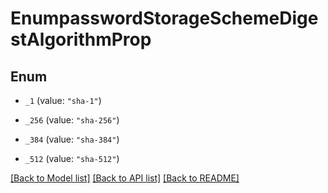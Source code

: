 # EnumpasswordStorageSchemeDigestAlgorithmProp

## Enum


* `_1` (value: `"sha-1"`)

* `_256` (value: `"sha-256"`)

* `_384` (value: `"sha-384"`)

* `_512` (value: `"sha-512"`)


[[Back to Model list]](../README.md#documentation-for-models) [[Back to API list]](../README.md#documentation-for-api-endpoints) [[Back to README]](../README.md)


